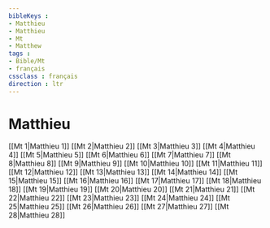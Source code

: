 ```yaml
---
bibleKeys : 
- Matthieu
- Matthieu
- Mt
- Matthew
tags : 
- Bible/Mt
- français
cssclass : français
direction : ltr
---
```


# Matthieu

[[Mt 1|Matthieu 1]]
[[Mt 2|Matthieu 2]]
[[Mt 3|Matthieu 3]]
[[Mt 4|Matthieu 4]]
[[Mt 5|Matthieu 5]]
[[Mt 6|Matthieu 6]]
[[Mt 7|Matthieu 7]]
[[Mt 8|Matthieu 8]]
[[Mt 9|Matthieu 9]]
[[Mt 10|Matthieu 10]]
[[Mt 11|Matthieu 11]]
[[Mt 12|Matthieu 12]]
[[Mt 13|Matthieu 13]]
[[Mt 14|Matthieu 14]]
[[Mt 15|Matthieu 15]]
[[Mt 16|Matthieu 16]]
[[Mt 17|Matthieu 17]]
[[Mt 18|Matthieu 18]]
[[Mt 19|Matthieu 19]]
[[Mt 20|Matthieu 20]]
[[Mt 21|Matthieu 21]]
[[Mt 22|Matthieu 22]]
[[Mt 23|Matthieu 23]]
[[Mt 24|Matthieu 24]]
[[Mt 25|Matthieu 25]]
[[Mt 26|Matthieu 26]]
[[Mt 27|Matthieu 27]]
[[Mt 28|Matthieu 28]]
